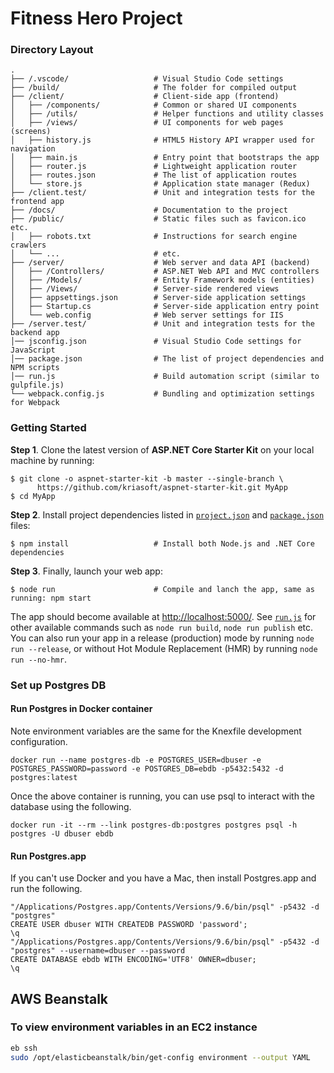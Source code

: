 # Fitness Hero Project

### Directory Layout

```shell
.
├── /.vscode/                   # Visual Studio Code settings
├── /build/                     # The folder for compiled output
├── /client/                    # Client-side app (frontend)
│   ├── /components/            # Common or shared UI components
│   ├── /utils/                 # Helper functions and utility classes
│   ├── /views/                 # UI components for web pages (screens)
│   ├── history.js              # HTML5 History API wrapper used for navigation
│   ├── main.js                 # Entry point that bootstraps the app
│   ├── router.js               # Lightweight application router
│   ├── routes.json             # The list of application routes
│   └── store.js                # Application state manager (Redux)
├── /client.test/               # Unit and integration tests for the frontend app
├── /docs/                      # Documentation to the project
├── /public/                    # Static files such as favicon.ico etc.
│   ├── robots.txt              # Instructions for search engine crawlers
│   └── ...                     # etc.
├── /server/                    # Web server and data API (backend)
│   ├── /Controllers/           # ASP.NET Web API and MVC controllers
│   ├── /Models/                # Entity Framework models (entities)
│   ├── /Views/                 # Server-side rendered views
│   ├── appsettings.json        # Server-side application settings
│   ├── Startup.cs              # Server-side application entry point
│   └── web.config              # Web server settings for IIS
├── /server.test/               # Unit and integration tests for the backend app
│── jsconfig.json               # Visual Studio Code settings for JavaScript
│── package.json                # The list of project dependencies and NPM scripts
│── run.js                      # Build automation script (similar to gulpfile.js)
└── webpack.config.js           # Bundling and optimization settings for Webpack
```



### Getting Started

**Step 1**. Clone the latest version of **ASP.NET Core Starter Kit** on your local machine by running:

```shell
$ git clone -o aspnet-starter-kit -b master --single-branch \
      https://github.com/kriasoft/aspnet-starter-kit.git MyApp
$ cd MyApp
```


**Step 2**. Install project dependencies listed in [`project.json`](server/project.json) and
[`package.json`](package.json) files: 

```shell
$ npm install                   # Install both Node.js and .NET Core dependencies
```

**Step 3**. Finally, launch your web app:

```shell
$ node run                      # Compile and lanch the app, same as running: npm start
```

The app should become available at [http://localhost:5000/](http://localhost:5000/).
See [`run.js`](run.js) for other available commands such as `node run build`, `node run publish` etc.
You can also run your app in a release (production) mode by running `node run --release`, or without
Hot Module Replacement (HMR) by running `node run --no-hmr`.


### Set up Postgres DB

#### Run Postgres in Docker container
Note environment variables are the same for the Knexfile development configuration.
```shell
docker run --name postgres-db -e POSTGRES_USER=dbuser -e POSTGRES_PASSWORD=password -e POSTGRES_DB=ebdb -p5432:5432 -d postgres:latest
```

Once the above container is running, you can use psql to interact with the database using the following.
```shell
docker run -it --rm --link postgres-db:postgres postgres psql -h postgres -U dbuser ebdb
```

#### Run Postgres.app
If you can't use Docker and you have a Mac, then install Postgres.app and run the following.
```shell
"/Applications/Postgres.app/Contents/Versions/9.6/bin/psql" -p5432 -d "postgres"
CREATE USER dbuser WITH CREATEDB PASSWORD 'password';
\q
"/Applications/Postgres.app/Contents/Versions/9.6/bin/psql" -p5432 -d "postgres" --username=dbuser --password
CREATE DATABASE ebdb WITH ENCODING='UTF8' OWNER=dbuser;
\q
```


## AWS Beanstalk

### To view environment variables in an EC2 instance
```bash
eb ssh
sudo /opt/elasticbeanstalk/bin/get-config environment --output YAML
